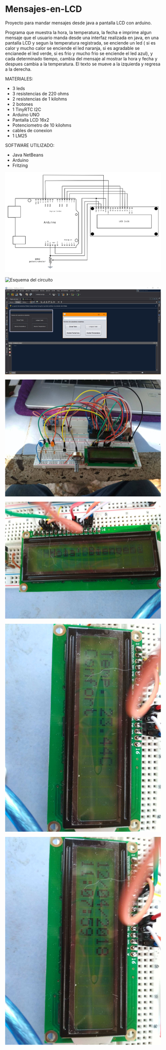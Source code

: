# Mensajes-en-LCD
Proyecto para mandar mensajes desde java a pantalla LCD con arduino.

Programa que muestra la hora, la temperatura, la fecha e imprime algun mensaje que el usuario manda desde una interfaz realizada en java, en una pantalla LCD y segun la temperatura registrada, se enciende un led ( si es calor y mucho calor se enciende el led naranja, si es agradable se encianede el led verde, si es frio y mucho frio se enciende el led azul), y cada determinado tiempo, cambia del mensaje al mostrar la hora y fecha y despues cambia a la temperatura. El texto se mueve a la izquierda y regresa a la derecha. 

MATERIALES:
- 3 leds
- 3 resistencias de 220 ohms
- 2 resistencias de 1 kilohms
- 2 botones
- 1 TinyRTC I2C
- Arduino UNO
- Pantalla LCD 16x2
- Potenciometro de 10 kilohms
- cables de conexion
- 1 LM25

SOFTWARE UTILIZADO:
- Java NetBeans
- Arduino
- Fritzing


![Esquema de la conexion con la pantalla LCD](https://github.com/Sarahi-Perez/Mensajes-en-LCD/blob/master/lcd_schem11.png "Esquema de la conexion con la pantalla LCD")

![Esquema del circuito](https://github.com/Sarahi-Perez/Mensajes-en-LCD/blob/master/circuito_esquem%C3%A1tico.jpg
 "Esquema del circuito")
 
 ![Interfaz en Java](https://github.com/Sarahi-Perez/Mensajes-en-LCD/blob/master/java.jpg "Interfaz en Java")
 
 ![Imagen del circuito](https://github.com/Sarahi-Perez/Mensajes-en-LCD/blob/master/30652856_1654206154661486_6413428192123551744_n.jpg)
 
 ![Imagen del circuito](https://github.com/Sarahi-Perez/Mensajes-en-LCD/blob/master/30657331_1654206121328156_1496173654520627200_n.jpg)
 
![Imagen del circuito](https://github.com/Sarahi-Perez/Mensajes-en-LCD/blob/master/30689308_1654206111328157_4690709984994918400_n.jpg)


![Imagen del circuito](https://github.com/Sarahi-Perez/Mensajes-en-LCD/blob/master/30697784_1654206104661491_2917003674179862528_n.jpg)
